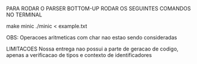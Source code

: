 PARA RODAR O PARSER BOTTOM-UP RODAR OS SEGUINTES COMANDOS NO TERMINAL

 make minic
 ./minic < example.txt
 
 OBS: Operacoes aritmeticas com char nao estao sendo consideradas

 LIMITACOES
 Nossa entrega nao possui a parte de geracao de codigo, apenas a verificacao de tipos e contexto de identificadores
